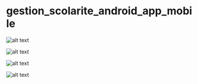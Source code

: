 # gestion_scolarite_android_app_mobile


![alt text](https://github.com/AARISM99/gestion_scolarite_android_app_mobile/blob/main/app/src/main/res/screenshots/Screenshot_2022-02-24-21-42-44-050_com.example.gestionscolarite.jpg?raw=true)

![alt text](https://github.com/AARISM99/gestion_scolarite_android_app_mobile/blob/main/app/src/main/res/screenshots/Screenshot_2022-02-24-04-05-18-344_com.example.gestionscolarite.jpg?raw=true)

![alt text](https://github.com/AARISM99/gestion_scolarite_android_app_mobile/blob/main/app/src/main/res/screenshots/Screenshot_2022-02-24-04-53-07-574_com.example.gestionscolarite.jpg?raw=true)

![alt text](https://github.com/AARISM99/gestion_scolarite_android_app_mobile/blob/main/app/src/main/res/screenshots/Screenshot_2022-02-24-21-43-51-853_com.example.gestionscolarite.jpg?raw=true)